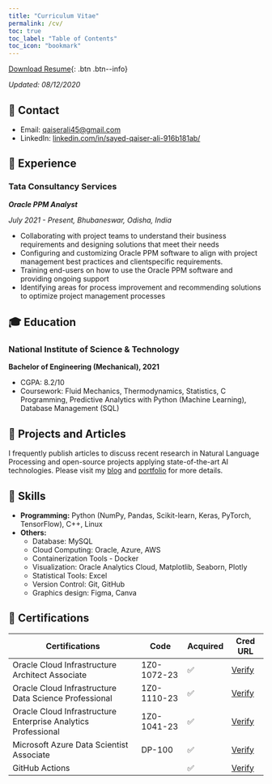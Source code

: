 ```yaml
---
title: "Curriculum Vitae"
permalink: /cv/
toc: true
toc_label: "Table of Contents"
toc_icon: "bookmark"
---
```

[Download Resume](https://sqali.github.io/files/resume.pdf){: .btn .btn--info}

*Updated: 08/12/2020*

## 📧 Contact
- Email: [qaiserali45@gmail.com]()
- LinkedIn: [linkedin.com/in/sayed-qaiser-ali-916b181ab/](https://www.linkedin.com/in/sqali/)

## 💼 Experience
### Tata Consultancy Services
***Oracle PPM Analyst***

*July 2021 - Present, Bhubaneswar, Odisha, India*

-	Collaborating with project teams to understand their business
requirements and designing solutions that meet their needs
-	Configuring and customizing Oracle PPM software to align
with project management best practices and clientspecific requirements.
-	Training end-users on how to use the Oracle PPM software
and providing ongoing support
- Identifying areas for process improvement and
recommending solutions to optimize project management processes


## 🎓 Education
### National Institute of Science & Technology
**Bachelor of Engineering (Mechanical), 2021**
- CGPA: 8.2/10
- Coursework: Fluid Mechanics, Thermodynamics, Statistics, C Programming, Predictive Analytics with Python (Machine Learning), Database Management (SQL)


## 📝 Projects and Articles
I frequently publish articles to discuss recent research in Natural Language Processing and open-source projects applying state-of-the-art AI technologies. Please visit my [blog](https://sqali.github.io/posts/) and [portfolio](https://sqali.github.io/portfolio/) for more details.

## 🤖 Skills
- **Programming:** Python (NumPy, Pandas, Scikit-learn, Keras, PyTorch, TensorFlow), C++, Linux
- **Others:** 
  - Database: MySQL
  - Cloud Computing: Oracle, Azure, AWS
  - Containerization Tools - Docker
  - Visualization: Oracle Analytics Cloud, Matplotlib, Seaborn, Plotly
  - Statistical Tools: Excel
  - Version Control: Git, GitHub
  - Graphics design: Figma, Canva


<h2>📜 Certifications</h2>
<table>
    <thead>
        <tr>
            <th>Certifications</th>
            <th>Code</th>
            <th>Acquired</th>
            <th>Cred URL</th>
        </tr>
    </thead>
    <tbody>
        <tr>
            <td>Oracle Cloud Infrastructure Architect Associate</td>
            <td>1Z0-1072-23</td>
            <td>&#x2705;</td>
            <td><a href="https://catalog-education.oracle.com/pls/certview/sharebadge?id=0806C2C0204969B31945998A5208A6EF75CD46C6C59493F8F1CF5401C407F306">Verify</a></td>
        </tr>
        <tr>
            <td>Oracle Cloud Infrastructure Data Science Professional</td>
            <td>1Z0-1110-23</td>
            <td>&#x2705;</td>
            <td><a href="https://catalog-education.oracle.com/pls/certview/sharebadge?id=69B0E79DF74022BF351689E761359479683CEA603B519F822D4C9A2456223099">Verify</a></td>
        </tr>
        <tr>
            <td>Oracle Cloud Infrastructure Enterprise Analytics Professional</td>
            <td>1Z0-1041-23</td>
            <td>&#x2705;</td>
            <td><a href="#">Verify</a></td>
        </tr>
        <tr>
            <td>Microsoft Azure Data Scientist Associate</td>
            <td>DP-100</td>
            <td>&#x2705;</td>
            <td><a href="#">Verify</a></td>
        </tr>
        <tr>
            <td>GitHub Actions</td>
            <td></td>
            <td>&#x2705;</td>
            <td><a href="#">Verify</a></td>
        </tr>
    </tbody>
</table>

